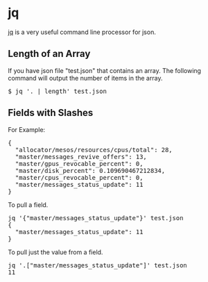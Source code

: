 # jq

[jq](https://stedolan.github.io/jq/) is a very useful command line processor for json. 

## Length of an Array
If you have json file "test.json" that contains an array. The following command will output the number of items in the array.

<pre>
$ jq '. | length' test.json
</pre>

## Fields with Slashes

For Example:
<pre>
{
  "allocator/mesos/resources/cpus/total": 28,
  "master/messages_revive_offers": 13,
  "master/gpus_revocable_percent": 0,
  "master/disk_percent": 0.109690467212834,
  "master/cpus_revocable_percent": 0,
  "master/messages_status_update": 11
}
</pre>

To pull a field.
<pre>
jq '{"master/messages_status_update"}' test.json
{
  "master/messages_status_update": 11
}
</pre>

To pull just the value from a field.
<pre>
jq '.["master/messages_status_update"]' test.json
11
</pre>
